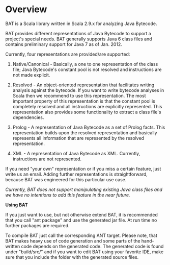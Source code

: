 # Overview
BAT is a Scala library written in Scala 2.9.x for analyzing Java Bytecode.

BAT provides different representations of Java Bytecode to support a project's special needs.
BAT generally supports Java 6 class files and contains preliminary support for Java 7 as of Jan. 2012.

Currently, four representations are provided/are supported:

1. Native/Canonical - Basically, a one to one representation of the class file; Java Bytecode's constant pool is not resolved and instructions are not made explicit.

2. Resolved - An object-oriented representation that facilitates writing analysis against the bytecode. 
            If you want to write bytecode analyses in Scala then we recommend to use this representation. 
            The most important property of this representation is that the constant pool is completely resolved and all instructions are explicitly represented.
            This representation also provides some functionality to extract a class file's dependencies.

3. Prolog - A representation of Java Bytecode as a set of Prolog facts. This representation builds upon the resolved representation and basically represents all information that are represented by the resolved representation.

4. XML - A representation of Java Bytecode as XML. Currently, instructions are not represented.

If you need "your own" representation or if you miss a certain feature, just write us an email. Adding further representations is straightforward, because BAT was engineered for this particular use case.

*Currently, BAT does not support manipulating existing Java class files and we have no intentions to add this feature in the near future.*

**Using BAT**

If you just want to use, but not otherwise extend BAT, it is recommended that you call "ant package" and use the generated jar file. At run time no further packages are required. 

To compile BAT just call the corresponding ANT target. Please note, that BAT makes heavy use of code generation and some parts of the hand-written code depends on the generated code. The generated code is found under "build/src/" and if you want to edit BAT using your favorite IDE, make sure that you include the folder with the generated source files.

